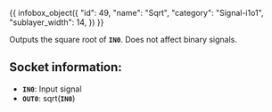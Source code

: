 {{ infobox_object({
	"id": 49,
	"name": "Sqrt",
	"category": "Signal-i1o1",
	"sublayer_width": 14,
}) }}

Outputs the square root of **`IN0`**. Does not affect binary signals.

## Socket information:
- **`IN0`**: Input signal
- **`OUT0`**: sqrt(**`IN0`**)